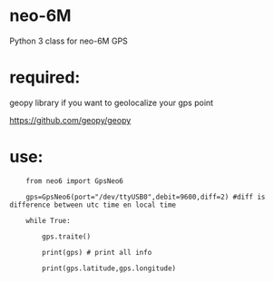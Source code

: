 # neo-6M

Python 3 class for neo-6M GPS

# required:

geopy library if you want to geolocalize your gps point

https://github.com/geopy/geopy

# use:

        from neo6 import GpsNeo6

        gps=GpsNeo6(port="/dev/ttyUSB0",debit=9600,diff=2) #diff is difference between utc time en local time    

        while True:

            gps.traite()
  
            print(gps) # print all info
  
            print(gps.latitude,gps.longitude)
  
